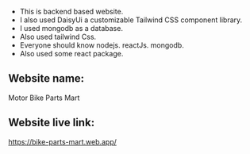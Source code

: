 * This is backend based website.
* I also used DaisyUi  a customizable Tailwind CSS component library.
* I used mongodb as a database.
* Also used tailwind Css.
* Everyone should know nodejs. reactJs. mongodb.
* Also used some react package.

## Website name:
Motor Bike Parts Mart

## Website live link:
https://bike-parts-mart.web.app/